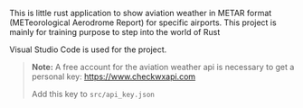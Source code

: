 This is little rust application to show aviation weather in METAR format (METeorological Aerodrome Report) for specific airports. This project is mainly for training purpose to step into the world of Rust

Visual Studio Code is used for the project.

> **Note:** A free account for the aviation weather api is necessary to get a personal key: https://www.checkwxapi.com
> 
> Add this key to `src/api_key.json`
